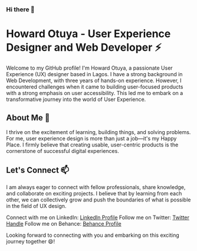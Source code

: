 ### Hi there 👋

# Howard Otuya - User Experience Designer and Web Developer ⚡

Welcome to my GitHub profile! I'm Howard Otuya, a passionate User Experience (UX) designer based in Lagos. I have a strong background in Web Development, with three years of hands-on experience. However, I encountered challenges when it came to building user-focused products with a strong emphasis on user accessibility. This led me to embark on a transformative journey into the world of User Experience.

## About Me 🌱

I thrive on the excitement of learning, building things, and solving problems. For me, user experience design is more than just a job—it's my Happy Place. I firmly believe that creating usable, user-centric products is the cornerstone of successful digital experiences.

## Let's Connect 📫

I am always eager to connect with fellow professionals, share knowledge, and collaborate on exciting projects. I believe that by learning from each other, we can collectively grow and push the boundaries of what is possible in the field of UX design.

Connect with me on LinkedIn: [LinkedIn Profile](https://www.linkedin.com/in/howard-otuya-7251411b2)
Follow me on Twitter: [Twitter Handle](https://twitter.com/howard_xm)
Follow me on Behance: [Behance Profile](https://behance.net/howardotuya)

Looking forward to connecting with you and embarking on this exciting journey together 😄!

<!--
**jaulf/jaulf** is a ✨ _special_ ✨ repository because its `README.md` (this file) appears on your GitHub profile.

Here are some ideas to get you started:

- 🔭 I’m currently working on ...
- 🌱 I’m currently learning ...
- 👯 I’m looking to collaborate on ...
- 🤔 I’m looking for help with ...
- 💬 Ask me about ...
- 📫 How to reach me: ...
- 😄 Pronouns: ...
- ⚡ Fun fact: ...
-->
